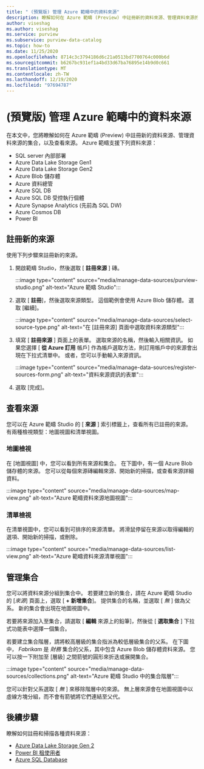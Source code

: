 ```yaml
---
title: " (預覽版) 管理 Azure 範疇中的資料來源"
description: 瞭解如何在 Azure 範疇 (Preview) 中註冊新的資料來源、管理資料來源的集合，以及查看來源。
author: viseshag
ms.author: viseshag
ms.service: purview
ms.subservice: purview-data-catalog
ms.topic: how-to
ms.date: 11/25/2020
ms.openlocfilehash: 8714c3c3794186d6c21a0513bd7700764c000b6d
ms.sourcegitcommit: b6267bc931ef1a4bd33d67ba76895e14b9d0c661
ms.translationtype: MT
ms.contentlocale: zh-TW
ms.lasthandoff: 12/19/2020
ms.locfileid: "97694787"
---
```

# <a name="manage-data-sources-in-azure-purview-preview"></a> (預覽版) 管理 Azure 範疇中的資料來源

在本文中，您將瞭解如何在 Azure 範疇 (Preview) 中註冊新的資料來源、管理資料來源的集合，以及查看來源。 Azure 範疇支援下列資料來源：

* SQL server 內部部署
* Azure Data Lake Storage Gen1 
* Azure Data Lake Storage Gen2
* Azure Blob 儲存體
* Azure 資料總管
* Azure SQL DB
* Azure SQL DB 受控執行個體
* Azure Synapse Analytics (先前為 SQL DW)
* Azure Cosmos DB
* Power BI

## <a name="register-a-new-source"></a>註冊新的來源

使用下列步驟來註冊新的來源。

1. 開啟範疇 Studio，然後選取 [ **註冊來源** ] 磚。

   :::image type="content" source="media/manage-data-sources/purview-studio.png" alt-text="Azure 範疇 Studio":::

1. 選取 [ **註冊**]，然後選取來源類型。 這個範例會使用 Azure Blob 儲存體。 選取 [繼續]。

   :::image type="content" source="media/manage-data-sources/select-source-type.png" alt-text="在 [註冊來源] 頁面中選取資料來源類型":::

1. 填寫 [ **註冊來源** ] 頁面上的表單。 選取來源的名稱，然後輸入相關資訊。 如果您選擇 [ **從 Azure 訂用** 帳戶] 作為帳戶選取方法，則訂用帳戶中的來源會出現在下拉式清單中。 或者，您可以手動輸入來源資訊。

   :::image type="content" source="media/manage-data-sources/register-sources-form.png" alt-text="資料來源資訊的表單":::

1. 選取 [完成]。

## <a name="view-sources"></a>查看來源

您可以在 Azure 範疇 Studio 的 [ **來源** ] 索引標籤上，查看所有已註冊的來源。 有兩種檢視類型：地圖視圖和清單視圖。

### <a name="map-view"></a>地圖檢視

在 [地圖視圖] 中，您可以看到所有來源和集合。 在下圖中，有一個 Azure Blob 儲存體的來源。 您可以從每個來源磚編輯來源、開始新的掃描，或查看來源詳細資料。

:::image type="content" source="media/manage-data-sources/map-view.png" alt-text="Azure 範疇資料來源地圖視圖":::

### <a name="list-view"></a>清單檢視

在清單視圖中，您可以看到可排序的來源清單。 將滑鼠停留在來源以取得編輯的選項、開始新的掃描，或刪除。

:::image type="content" source="media/manage-data-sources/list-view.png" alt-text="Azure 範疇資料來源清單視圖":::

## <a name="manage-collections"></a>管理集合

您可以將資料來源分組到集合中。 若要建立新的集合，請在 Azure 範疇 Studio 的 [*來源*] 頁面上，選取 [ **+ 新增集合**]。 提供集合的名稱，並選取 [ *無* ] 做為父系。 新的集合會出現在地圖視圖中。

若要將來源加入至集合，請選取 [ **編輯** 來源上的鉛筆]，然後從 [ **選取集合** ] 下拉式功能表中選擇一個集合。

若要建立集合階層，請將較高層級的集合指派為較低層級集合的父系。 在下圖中， *Fabrikam* 是 *財務* 集合的父系，其中包含 Azure Blob 儲存體資料來源。 您可以按一下附加至 [層級] 之間箭號的圓形來折迭或展開集合。

:::image type="content" source="media/manage-data-sources/collections.png" alt-text="Azure 範疇 Studio 中的集合階層":::

您可以針對父系選取 [ *無* ] 來移除階層中的來源。 無上層來源會在地圖視圖中以虛線方塊分組，而不會有箭號將它們連結至父代。

## <a name="next-steps"></a>後續步驟

瞭解如何註冊和掃描各種資料來源：

* [Azure Data Lake Storage Gen 2](register-scan-adls-gen2.md)
* [Power BI 租使用者](register-scan-power-bi-tenant.md)
* [Azure SQL Database](register-scan-azure-sql-database.md)
